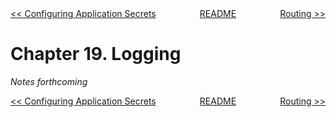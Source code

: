 <div>
<div style='float: left'><a href='ch18-configuring-application-secrets.md'>&lt;&lt; Configuring Application Secrets</a></div>
<div style='float: right'><a href='ch20-routing.md'>Routing &gt;&gt;</a></div>
<div style='float: inline-auto;text-align:center'><a href='README.md'>README</a></div>
<div style="clear: both"></div>
</div>

# Chapter 19. Logging

*Notes forthcoming*

<div>
<div style='float: left'><a href='ch18-configuring-application-secrets.md'>&lt;&lt; Configuring Application Secrets</a></div>
<div style='float: right'><a href='ch20-routing.md'>Routing &gt;&gt;</a></div>
<div style='float: inline-auto;text-align:center'><a href='README.md'>README</a></div>
<div style="clear: both"></div>
</div>